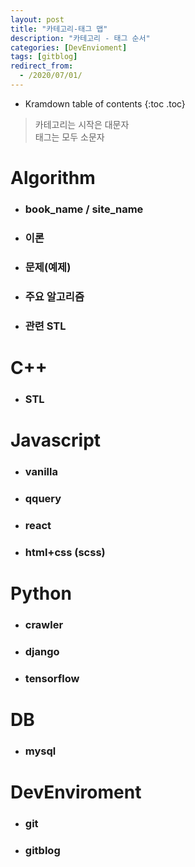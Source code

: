 ```yaml
---
layout: post
title: "카테고리-태그 맵"
description: "카테고리 - 태그 순서"
categories: [DevEnvioment]
tags: [gitblog]
redirect_from:
  - /2020/07/01/
---
```


* Kramdown table of contents
{:toc .toc}

> 카테고리는 시작은 대문자  
> 태그는 모두 소문자

# Algorithm

* ### book_name / site_name
* ### 이론
* ### 문제(예제)
* ### 주요 알고리즘
* ### 관련 STL 

# C++

* ### STL

# Javascript 

* ### vanilla
* ### qquery
* ### react
* ### html+css (scss)

# Python

* ### crawler
* ### django
* ### tensorflow

# DB

* ### mysql

# DevEnviroment

* ### git
* ### gitblog

